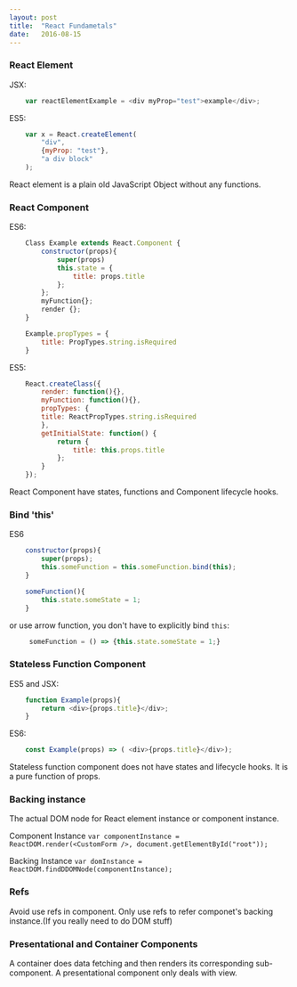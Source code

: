```yaml
---
layout: post
title:  "React Fundametals"
date:   2016-08-15
---
```


### React Element
JSX: 

```javascript
    var reactElementExample = <div myProp="test">example</div>;
```
ES5: 

```javascript
    var x = React.createElement(
        "div",
        {myProp: "test"},
        "a div block"
    );
```
React element is a plain old JavaScript Object without any functions.

### React Component

ES6:

```javascript
    Class Example extends React.Component {
        constructor(props){
            super(props)
            this.state = {
                title: props.title
            };
        };
        myFunction{};
        render {};
    }

    Example.propTypes = {
        title: PropTypes.string.isRequired
    }
```

ES5:

```javascript
    React.createClass({
        render: function(){},
        myFunction: function(){},
        propTypes: {
        title: ReactPropTypes.string.isRequired
        },
        getInitialState: function() {
            return {
                title: this.props.title
            };
        }
    });
```

React Component have states, functions and Component lifecycle hooks.

### Bind 'this'

ES6

```javascript
    constructor(props){
        super(props);
        this.someFunction = this.someFunction.bind(this);
    }

    someFunction(){
        this.state.someState = 1;
    }
```

or use arrow function, you don't have to explicitly bind `this`:

```javascript
     someFunction = () => {this.state.someState = 1;}
```


### Stateless Function Component
ES5 and JSX:

```javascript
    function Example(props){
        return <div>{props.title}</div>;
    }
```
ES6:

```javascript
    const Example(props) => ( <div>{props.title}</div>);
```
Stateless function component does not have states and lifecycle hooks. It is a pure function of props.

### Backing instance
The actual DOM node for React element instance or component instance.

Component Instance
`var componentInstance = ReactDOM.render(<CustomForm />, document.getElementById("root"));`

Backing Instance
`var domInstance = ReactDOM.findDDOMNode(componentInstance);`

### Refs
Avoid use refs in component.
Only use refs to refer componet's backing instance.(If you really need to do DOM stuff)

### Presentational and Container Components

A container does data fetching and then renders its corresponding sub-component.
A presentational component only deals with view.

